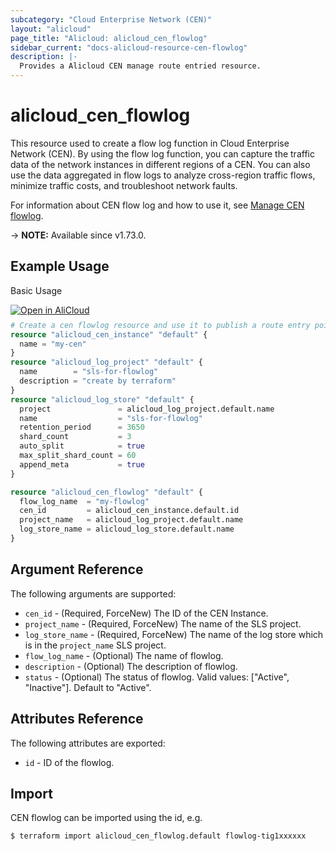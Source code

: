 ```yaml
---
subcategory: "Cloud Enterprise Network (CEN)"
layout: "alicloud"
page_title: "Alicloud: alicloud_cen_flowlog"
sidebar_current: "docs-alicloud-resource-cen-flowlog"
description: |-
  Provides a Alicloud CEN manage route entried resource.
---
```


# alicloud_cen_flowlog

This resource used to create a flow log function in Cloud Enterprise Network (CEN). 
By using the flow log function, you can capture the traffic data of the network instances in different regions of a CEN. 
You can also use the data aggregated in flow logs to analyze cross-region traffic flows, minimize traffic costs, and troubleshoot network faults.

For information about CEN flow log and how to use it, see [Manage CEN flowlog](https://www.alibabacloud.com/help/en/cen/developer-reference/api-cbn-2017-09-12-createflowlog).

-> **NOTE:** Available since v1.73.0.

## Example Usage

Basic Usage

<div style="display: block;margin-bottom: 40px;"><div class="oics-button" style="float: right;position: absolute;margin-bottom: 10px;">
  <a href="https://api.aliyun.com/api-tools/terraform?resource=alicloud_cen_flowlog&exampleId=efefd3ba-1366-1815-787a-eea6b0b57f21758b6048&activeTab=example&spm=docs.r.cen_flowlog.0.efefd3ba13&intl_lang=EN_US" target="_blank">
    <img alt="Open in AliCloud" src="https://img.alicdn.com/imgextra/i1/O1CN01hjjqXv1uYUlY56FyX_!!6000000006049-55-tps-254-36.svg" style="max-height: 44px; max-width: 100%;">
  </a>
</div></div>

```terraform
# Create a cen flowlog resource and use it to publish a route entry pointing to an ECS.
resource "alicloud_cen_instance" "default" {
  name = "my-cen"
}
resource "alicloud_log_project" "default" {
  name        = "sls-for-flowlog"
  description = "create by terraform"
}
resource "alicloud_log_store" "default" {
  project               = alicloud_log_project.default.name
  name                  = "sls-for-flowlog"
  retention_period      = 3650
  shard_count           = 3
  auto_split            = true
  max_split_shard_count = 60
  append_meta           = true
}

resource "alicloud_cen_flowlog" "default" {
  flow_log_name  = "my-flowlog"
  cen_id         = alicloud_cen_instance.default.id
  project_name   = alicloud_log_project.default.name
  log_store_name = alicloud_log_store.default.name
}
```
## Argument Reference

The following arguments are supported:

* `cen_id` - (Required, ForceNew) The ID of the CEN Instance.
* `project_name` - (Required, ForceNew) The name of the SLS project.
* `log_store_name` - (Required, ForceNew) The name of the log store which is in the  `project_name` SLS project.
* `flow_log_name` - (Optional) The name of flowlog.
* `description` - (Optional) The description of flowlog.
* `status` - (Optional) The status of flowlog. Valid values: ["Active", "Inactive"]. Default to "Active".

## Attributes Reference

The following attributes are exported:

* `id` - ID of the flowlog.

## Import

CEN flowlog can be imported using the id, e.g.

```shell
$ terraform import alicloud_cen_flowlog.default flowlog-tig1xxxxxx
```
